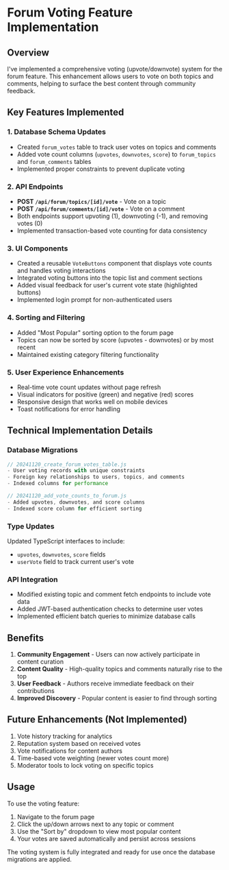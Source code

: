 # Forum Voting Feature Implementation

## Overview
I've implemented a comprehensive voting (upvote/downvote) system for the forum feature. This enhancement allows users to vote on both topics and comments, helping to surface the best content through community feedback.

## Key Features Implemented

### 1. Database Schema Updates
- Created `forum_votes` table to track user votes on topics and comments
- Added vote count columns (`upvotes`, `downvotes`, `score`) to `forum_topics` and `forum_comments` tables
- Implemented proper constraints to prevent duplicate voting

### 2. API Endpoints
- **POST `/api/forum/topics/[id]/vote`** - Vote on a topic
- **POST `/api/forum/comments/[id]/vote`** - Vote on a comment
- Both endpoints support upvoting (1), downvoting (-1), and removing votes (0)
- Implemented transaction-based vote counting for data consistency

### 3. UI Components
- Created a reusable `VoteButtons` component that displays vote counts and handles voting interactions
- Integrated voting buttons into the topic list and comment sections
- Added visual feedback for user's current vote state (highlighted buttons)
- Implemented login prompt for non-authenticated users

### 4. Sorting and Filtering
- Added "Most Popular" sorting option to the forum page
- Topics can now be sorted by score (upvotes - downvotes) or by most recent
- Maintained existing category filtering functionality

### 5. User Experience Enhancements
- Real-time vote count updates without page refresh
- Visual indicators for positive (green) and negative (red) scores
- Responsive design that works well on mobile devices
- Toast notifications for error handling

## Technical Implementation Details

### Database Migrations
```javascript
// 20241120_create_forum_votes_table.js
- User voting records with unique constraints
- Foreign key relationships to users, topics, and comments
- Indexed columns for performance

// 20241120_add_vote_counts_to_forum.js
- Added upvotes, downvotes, and score columns
- Indexed score column for efficient sorting
```

### Type Updates
Updated TypeScript interfaces to include:
- `upvotes`, `downvotes`, `score` fields
- `userVote` field to track current user's vote

### API Integration
- Modified existing topic and comment fetch endpoints to include vote data
- Added JWT-based authentication checks to determine user votes
- Implemented efficient batch queries to minimize database calls

## Benefits

1. **Community Engagement** - Users can now actively participate in content curation
2. **Content Quality** - High-quality topics and comments naturally rise to the top
3. **User Feedback** - Authors receive immediate feedback on their contributions
4. **Improved Discovery** - Popular content is easier to find through sorting

## Future Enhancements (Not Implemented)

1. Vote history tracking for analytics
2. Reputation system based on received votes
3. Vote notifications for content authors
4. Time-based vote weighting (newer votes count more)
5. Moderator tools to lock voting on specific topics

## Usage

To use the voting feature:
1. Navigate to the forum page
2. Click the up/down arrows next to any topic or comment
3. Use the "Sort by" dropdown to view most popular content
4. Your votes are saved automatically and persist across sessions

The voting system is fully integrated and ready for use once the database migrations are applied.